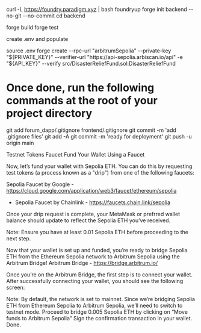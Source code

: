 curl -L https://foundry.paradigm.xyz | bash
foundryup
forge init backend --no-git --no-commit 
cd backend

forge build
forge test

create .env and populate

source .env
forge create --rpc-url "arbitrumSepolia" --private-key "${PRIVATE_KEY}" --verifier-url "https://api-sepolia.arbiscan.io/api" -e "${API_KEY}" --verify src/DisasterReliefFund.sol:DisasterReliefFund





# Once done, run the following commands at the root of your project directory  
git add forum_dapp/.gitignore frontend/.gitignore
git commit -m 'add .gitignore files'
git add -A
git commit -m 'ready for deployment'
git push -u origin main


Testnet Tokens Faucet
Fund Your Wallet Using a Faucet

Now, let’s fund your wallet with Sepolia ETH. You can do this by requesting test tokens (a process known as a "drip") from one of the following faucets:

 Sepolia Faucet by Google    - https://cloud.google.com/application/web3/faucet/ethereum/sepolia
- Sepolia Faucet by Chainlink - https://faucets.chain.link/sepolia

Once your drip request is complete, your MetaMask or prefrred wallet balance should update to reflect the Sepolia ETH you’ve received.

Note: Ensure you have at least 0.01 Sepolia ETH before proceeding to the next step.

Now that your wallet is set up and funded, you’re ready to bridge Sepolia ETH from the Ethereum Sepolia network to Arbitrum Sepolia using the Arbitrum Bridge!
Arbitrum Bridge  - https://bridge.arbitrum.io/

Once you’re on the Arbitrum Bridge, the first step is to connect your wallet. After successfully connecting your wallet, you should see the following screen:


Note: By default, the network is set to mainnet. Since we’re bridging Sepolia ETH from Ethereum Sepolia to Arbitrum Sepolia, we’ll need to switch to testnet mode.
Proceed to bridge 0.005 Sepolia ETH by clicking on “Move funds to Arbitrum Sepolia”
Sign the confirmation transaction in your wallet. Done.